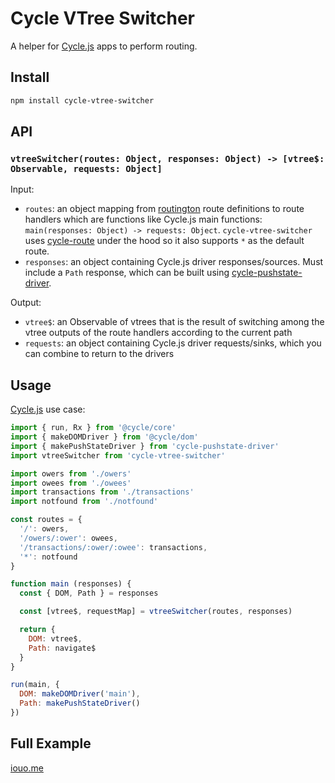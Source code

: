 # Cycle VTree Switcher

A helper for [Cycle.js](http://cycle.js.org/) apps to perform routing.

## Install

```sh
npm install cycle-vtree-switcher
```

## API

### ```vtreeSwitcher(routes: Object, responses: Object) -> [vtree$: Observable, requests: Object]```

Input:

 * ```routes```: an object mapping from [routington](https://github.com/pillarjs/routington) route definitions to route handlers which are functions like Cycle.js main functions: ```main(responses: Object) -> requests: Object```. ```cycle-vtree-switcher``` uses [cycle-route](https://github.com/secobarbital/cycle-route) under the hood so it also supports ```*``` as the default route.
 * ```responses```: an object containing Cycle.js driver responses/sources. Must include a ```Path``` response, which can be built using [cycle-pushstate-driver](https://github.com/secobarbital/cycle-pushstate-driver).

Output:

 * ```vtree$```: an Observable of vtrees that is the result of switching among the vtree outputs of the route handlers according to the current path
 * ```requests```: an object containing Cycle.js driver requests/sinks, which you can combine to return to the drivers

## Usage

[Cycle.js](http://cycle.js.org/) use case:

```js
import { run, Rx } from '@cycle/core'
import { makeDOMDriver } from '@cycle/dom'
import { makePushStateDriver } from 'cycle-pushstate-driver'
import vtreeSwitcher from 'cycle-vtree-switcher'

import owers from './owers'
import owees from './owees'
import transactions from './transactions'
import notfound from './notfound'

const routes = {
  '/': owers,
  '/owers/:ower': owees,
  '/transactions/:ower/:owee': transactions,
  '*': notfound
}

function main (responses) {
  const { DOM, Path } = responses

  const [vtree$, requestMap] = vtreeSwitcher(routes, responses)

  return {
    DOM: vtree$,
    Path: navigate$
  }
}

run(main, {
  DOM: makeDOMDriver('main'),
  Path: makePushStateDriver()
})
```

## Full Example

[iouo.me](https://github.com/secobarbital/iouo.me/blob/ba6608179a7bc69e81c378b2639014de7f9c1f26/src/index.js)
